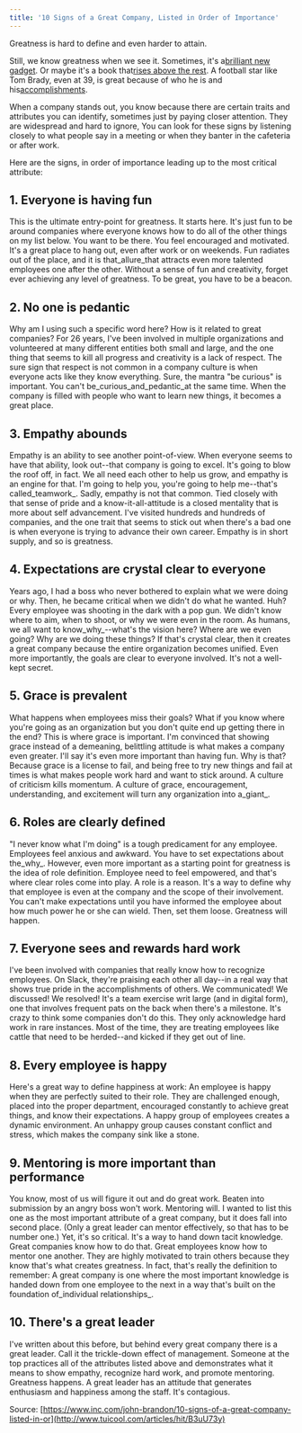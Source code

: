 ```yaml
---
title: '10 Signs of a Great Company, Listed in Order of Importance'
---
```


Greatness is hard to define and even harder to attain.

Still, we know greatness when we see it. Sometimes, it's a[brilliant new gadget](https://madeby.google.com/home). Or maybe it's a book that[rises above the rest](https://www.amazon.com/But-What-If-Were-Wrong/dp/0399184139/ref=asap_bc?ie=UTF8). A football star like Tom Brady, even at 39, is great because of who he is and his[accomplishments](https://www.theguardian.com/sport/2017/feb/05/new-england-patriots-super-bowl-51-champions-atlanta-falcons).

When a company stands out, you know because there are certain traits and attributes you can identify, sometimes just by paying closer attention. They are widespread and hard to ignore, You can look for these signs by listening closely to what people say in a meeting or when they banter in the cafeteria or after work.

Here are the signs, in order of importance leading up to the most critical attribute:

## 1. Everyone is having fun

This is the ultimate entry-point for greatness. It starts here. It's just fun to be around companies where everyone knows how to do all of the other things on my list below. You want to be there. You feel encouraged and motivated. It's a great place to hang out, even after work or on weekends. Fun radiates out of the place, and it is that_allure_that attracts even more talented employees one after the other. Without a sense of fun and creativity, forget ever achieving any level of greatness. To be great, you have to be a beacon.

## 2. No one is pedantic

Why am I using such a specific word here? How is it related to great companies? For 26 years, I've been involved in multiple organizations and volunteered at many different entities both small and large, and the one thing that seems to kill all progress and creativity is a lack of respect. The sure sign that respect is not common in a company culture is when everyone acts like they know everything. Sure, the mantra "be curious" is important. You can't be_curious_and_pedantic_at the same time. When the company is filled with people who want to learn new things, it becomes a great place.

## 3. Empathy abounds

Empathy is an ability to see another point-of-view. When everyone seems to have that ability, look out--that company is going to excel. It's going to blow the roof off, in fact. We all need each other to help us grow, and empathy is an engine for that. I'm going to help you, you're going to help me--that's called_teamwork_. Sadly, empathy is not that common. Tied closely with that sense of pride and a know-it-all-attitude is a closed mentality that is more about self advancement. I've visited hundreds and hundreds of companies, and the one trait that seems to stick out when there's a bad one is when everyone is trying to advance their own career. Empathy is in short supply, and so is greatness.

## 4. Expectations are crystal clear to everyone

Years ago, I had a boss who never bothered to explain what we were doing or why. Then, he became critical when we didn't do what he wanted. Huh? Every employee was shooting in the dark with a pop gun. We didn't know where to aim, when to shoot, or why we were even in the room. As humans, we all want to know_why_--what's the vision here? Where are we even going? Why are we doing these things? If that's crystal clear, then it creates a great company because the entire organization becomes unified. Even more importantly, the goals are clear to everyone involved. It's not a well-kept secret.

## 5. Grace is prevalent

What happens when employees miss their goals? What if you know where you're going as an organization but you don't quite end up getting there in the end? This is where grace is important. I'm convinced that showing grace instead of a demeaning, belittling attitude is what makes a company even greater. I'll say it's even more important than having fun. Why is that? Because grace is a license to fail, and being free to try new things and fail at times is what makes people work hard and want to stick around. A culture of criticism kills momentum. A culture of grace, encouragement, understanding, and excitement will turn any organization into a_giant_.

## 6. Roles are clearly defined

"I never know what I'm doing" is a tough predicament for any employee. Employees feel anxious and awkward. You have to set expectations about the_why_. However, even more important as a starting point for greatness is the idea of role definition. Employee need to feel empowered, and that's where clear roles come into play. A role is a reason. It's a way to define why that employee is even at the company and the scope of their involvement. You can't make expectations until you have informed the employee about how much power he or she can wield. Then, set them loose. Greatness will happen.

## 7. Everyone sees and rewards hard work

I've been involved with companies that really know how to recognize employees. On Slack, they're praising each other all day--in a real way that shows true pride in the accomplishments of others. We communicated! We discussed! We resolved! It's a team exercise writ large \(and in digital form\), one that involves frequent pats on the back when there's a milestone. It's crazy to think some companies don't do this. They only acknowledge hard work in rare instances. Most of the time, they are treating employees like cattle that need to be herded--and kicked if they get out of line.

## 8. Every employee is happy

Here's a great way to define happiness at work: An employee is happy when they are perfectly suited to their role. They are challenged enough, placed into the proper department, encouraged constantly to achieve great things, and know their expectations. A happy group of employees creates a dynamic environment. An unhappy group causes constant conflict and stress, which makes the company sink like a stone.

## 9. Mentoring is more important than performance

You know, most of us will figure it out and do great work. Beaten into submission by an angry boss won't work. Mentoring will. I wanted to list this one as the most important attribute of a great company, but it does fall into second place. \(Only a great leader can mentor effectively, so that has to be number one.\) Yet, it's so critical. It's a way to hand down tacit knowledge. Great companies know how to do that. Great employees know how to mentor one another. They are highly motivated to train others because they know that's what creates greatness. In fact, that's really the definition to remember: A great company is one where the most important knowledge is handed down from one employee to the next in a way that's built on the foundation of_individual relationships_.

## 10. There's a great leader

I've written about this before, but behind every great company there is a great leader. Call it the trickle-down effect of management. Someone at the top practices all of the attributes listed above and demonstrates what it means to show empathy, recognize hard work, and promote mentoring. Greatness happens. A great leader has an attitude that generates enthusiasm and happiness among the staff. It's contagious.



Source: [https://www.inc.com/john-brandon/10-signs-of-a-great-company-listed-in-or](http://www.tuicool.com/articles/hit/B3uU73y)

